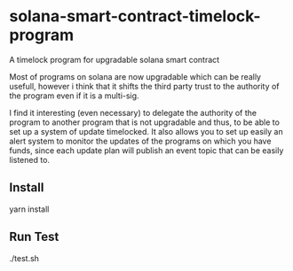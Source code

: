 # solana-smart-contract-timelock-program

A timelock program for upgradable solana smart contract

Most of programs on solana are now upgradable which can be really usefull,
however i think that it shifts the third party trust to the authority of the program even
if it is a multi-sig.

I find it interesting (even necessary) to delegate the authority of the program to another program that is not upgradable and thus, to be able to set up a system of update timelocked.
It also allows you to set up easily an alert system to monitor the updates of the programs on which you have funds,
since each update plan will publish an event topic that can be easily listened to.

## Install

yarn install

## Run Test

./test.sh
